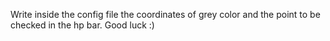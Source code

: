 
Write inside the config file the coordinates of grey color and the point to be checked in the hp bar.
Good luck :)
